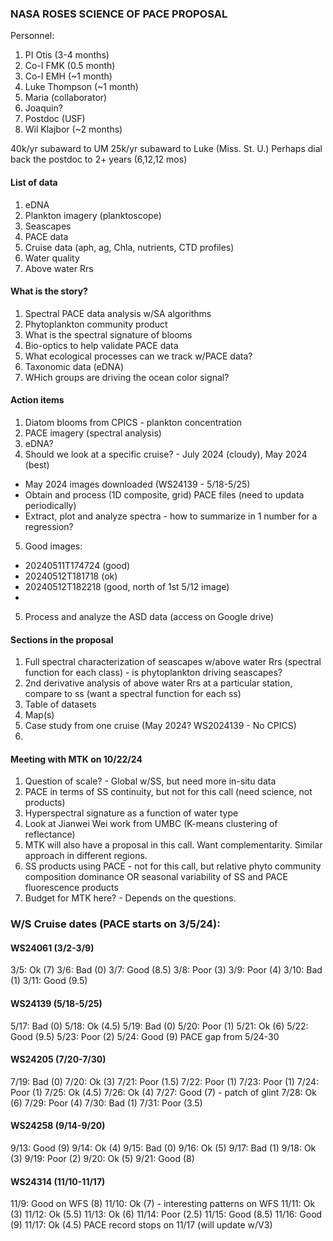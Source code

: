 ### NASA ROSES SCIENCE OF PACE PROPOSAL

Personnel:
1. PI Otis (3-4 months)
2. Co-I FMK (0.5 month)
3. Co-I EMH (~1 month)
4. Luke Thompson (~1 month)
5. Maria (collaborator)
6. Joaquin?
7. Postdoc (USF)
8. Wil Klajbor (~2 months)

40k/yr subaward to UM
25k/yr subaward to Luke (Miss. St. U.)
Perhaps dial back the postdoc to 2+ years (6,12,12 mos)


#### List of data
1. eDNA
2. Plankton imagery (planktoscope)
3. Seascapes
4. PACE data
5. Cruise data (aph, ag, Chla, nutrients, CTD profiles)
6. Water quality
7. Above water Rrs


#### What is the story?
1. Spectral PACE data analysis w/SA algorithms
2. Phytoplankton community product
3. What is the spectral signature of blooms
4. Bio-optics to help validate PACE data
5. What ecological processes can we track w/PACE data?
6. Taxonomic data (eDNA)
7. WHich groups are driving the ocean color signal?


#### Action items
1. Diatom blooms from CPICS - plankton concentration
2. PACE imagery (spectral analysis)
3. eDNA?
4. Should we look at a specific cruise? - July 2024 (cloudy), May 2024 (best)
 - May 2024 images downloaded (WS24139 - 5/18-5/25)
 - Obtain and process (1D composite, grid) PACE files (need to updata periodically)
 - Extract, plot and analyze spectra - how to summarize in 1 number for a regression?
5. Good images:
 - 20240511T174724 (good)
 - 20240512T181718 (ok)
 - 20240512T182218 (good, north of 1st 5/12 image)
 - 

5. Process and analyze the ASD data (access on Google drive)

#### Sections in the proposal
1. Full spectral characterization of seascapes w/above water Rrs (spectral function for each class) - is phytoplankton driving seascapes?
2. 2nd derivative analysis of above water Rrs at a particular station, compare to ss (want a spectral function for each ss)
3. Table of datasets
4. Map(s)
5. Case study from one cruise (May 2024? WS2024139 - No CPICS)
6. 

#### Meeting with MTK on 10/22/24
1. Question of scale? - Global w/SS, but need more in-situ data
2. PACE in terms of SS continuity, but not for this call (need science, not products)
3. Hyperspectral signature as a function of water type
4. Look at Jianwei Wei work from UMBC (K-means clustering of reflectance)
5. MTK will also have a proposal in this call. Want complementarity. Similar approach in different regions.
6. SS products using PACE - not for this call, but relative phyto community composition dominance OR seasonal variability of SS and PACE fluorescence products
7. Budget for MTK here? - Depends on the questions.

### W/S Cruise dates (PACE starts on 3/5/24):
#### WS24061 (3/2-3/9) 
3/5: Ok (7) 
3/6: Bad (0) 
3/7: Good (8.5) 
3/8: Poor (3) 
3/9: Poor (4) 
3/10: Bad (1) 
3/11: Good (9.5) 

#### WS24139 (5/18-5/25) 
5/17: Bad (0) 
5/18: Ok (4.5) 
5/19: Bad (0) 
5/20: Poor (1) 
5/21: Ok (6) 
5/22: Good (9.5) 
5/23: Poor (2) 
5/24: Good (9) 
PACE gap from 5/24-30 

#### WS24205 (7/20-7/30)
7/19: Bad (0)
7/20: Ok (3)
7/21: Poor (1.5)
7/22: Poor (1)
7/23: Poor (1)
7/24: Poor (1)
7/25: Ok (4.5)
7/26: Ok (4)
7/27: Good (7) - patch of glint
7/28: Ok (6)
7/29: Poor (4)
7/30: Bad (1)
7/31: Poor (3.5)

#### WS24258 (9/14-9/20)
9/13: Good (9)
9/14: Ok (4)
9/15: Bad (0)
9/16: Ok (5)
9/17: Bad (1)
9/18: Ok (3)
9/19: Poor (2)
9/20: Ok (5)
9/21: Good (8)

#### WS24314 (11/10-11/17)
11/9: Good on WFS (8)
11/10: Ok (7) - interesting patterns on WFS
11/11: Ok (3)
11/12: Ok (5.5)
11/13: Ok (6)
11/14: Poor (2.5)
11/15: Good (8.5)
11/16: Good (9)
11/17: Ok (4.5)
PACE record stops on 11/17 (will update w/V3)


